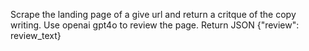 Scrape the landing page of a give url and return a critque of the copy writing. Use openai gpt4o to review the page. Return JSON {"review": review_text}
